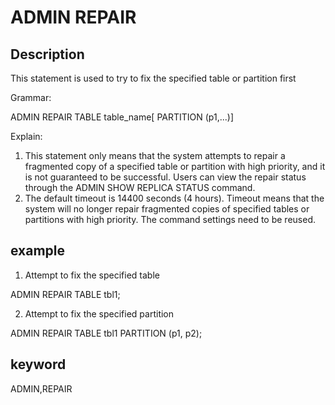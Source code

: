 <!-- 
Licensed to the Apache Software Foundation (ASF) under one
or more contributor license agreements.  See the NOTICE file
distributed with this work for additional information
regarding copyright ownership.  The ASF licenses this file
to you under the Apache License, Version 2.0 (the
"License"); you may not use this file except in compliance
with the License.  You may obtain a copy of the License at

  http://www.apache.org/licenses/LICENSE-2.0

Unless required by applicable law or agreed to in writing,
software distributed under the License is distributed on an
"AS IS" BASIS, WITHOUT WARRANTIES OR CONDITIONS OF ANY
KIND, either express or implied.  See the License for the
specific language governing permissions and limitations
under the License.
-->

# ADMIN REPAIR
## Description

This statement is used to try to fix the specified table or partition first

Grammar:

ADMIN REPAIR TABLE table_name[ PARTITION (p1,...)]

Explain:

1. This statement only means that the system attempts to repair a fragmented copy of a specified table or partition with high priority, and it is not guaranteed to be successful. Users can view the repair status through the ADMIN SHOW REPLICA STATUS command.
2. The default timeout is 14400 seconds (4 hours). Timeout means that the system will no longer repair fragmented copies of specified tables or partitions with high priority. The command settings need to be reused.

## example

1. Attempt to fix the specified table

ADMIN REPAIR TABLE tbl1;

2. Attempt to fix the specified partition

ADMIN REPAIR TABLE tbl1 PARTITION (p1, p2);

## keyword
ADMIN,REPAIR
